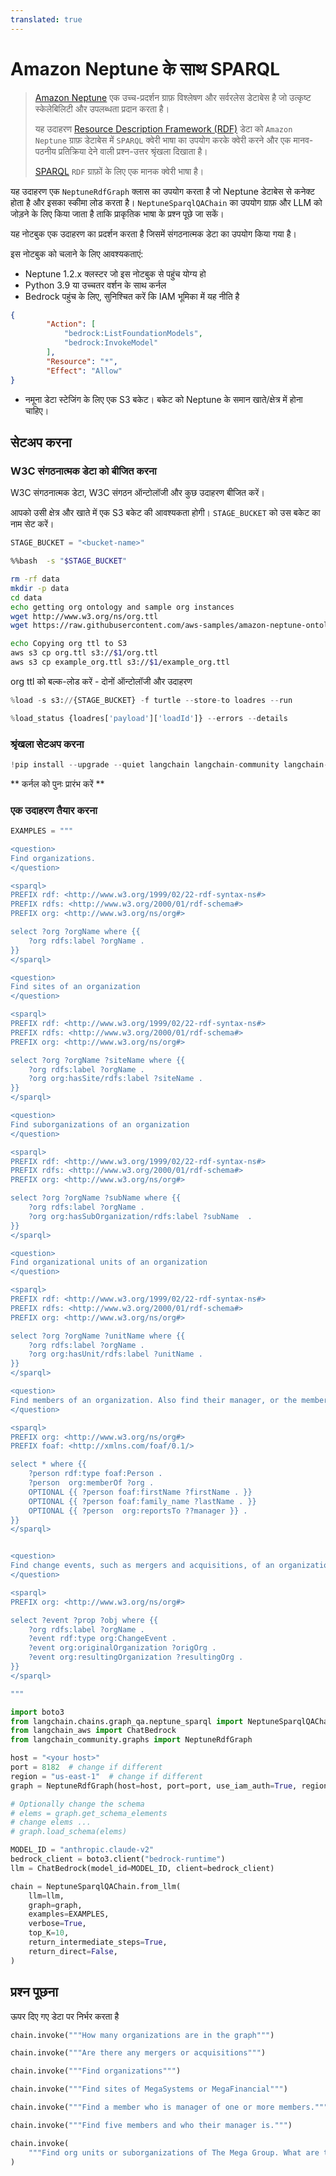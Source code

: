 ```yaml
---
translated: true
---
```


# Amazon Neptune के साथ SPARQL

>[Amazon Neptune](https://aws.amazon.com/neptune/) एक उच्च-प्रदर्शन ग्राफ़ विश्लेषण और सर्वरलेस डेटाबेस है जो उत्कृष्ट स्केलेबिलिटी और उपलब्धता प्रदान करता है।
>
>यह उदाहरण [Resource Description Framework (RDF)](https://en.wikipedia.org/wiki/Resource_Description_Framework) डेटा को `Amazon Neptune` ग्राफ़ डेटाबेस में `SPARQL` क्वेरी भाषा का उपयोग करके क्वेरी करने और एक मानव-पठनीय प्रतिक्रिया देने वाली प्रश्न-उत्तर श्रृंखला दिखाता है।
>
>[SPARQL](https://en.wikipedia.org/wiki/SPARQL) `RDF` ग्राफ़ों के लिए एक मानक क्वेरी भाषा है।

यह उदाहरण एक `NeptuneRdfGraph` क्लास का उपयोग करता है जो Neptune डेटाबेस से कनेक्ट होता है और इसका स्कीमा लोड करता है।
`NeptuneSparqlQAChain` का उपयोग ग्राफ़ और LLM को जोड़ने के लिए किया जाता है ताकि प्राकृतिक भाषा के प्रश्न पूछे जा सकें।

यह नोटबुक एक उदाहरण का प्रदर्शन करता है जिसमें संगठनात्मक डेटा का उपयोग किया गया है।

इस नोटबुक को चलाने के लिए आवश्यकताएं:
- Neptune 1.2.x क्लस्टर जो इस नोटबुक से पहुंच योग्य हो
- Python 3.9 या उच्चतर वर्शन के साथ कर्नल
- Bedrock पहुंच के लिए, सुनिश्चित करें कि IAM भूमिका में यह नीति है

```json
{
        "Action": [
            "bedrock:ListFoundationModels",
            "bedrock:InvokeModel"
        ],
        "Resource": "*",
        "Effect": "Allow"
}
```

- नमूना डेटा स्टेजिंग के लिए एक S3 बकेट। बकेट को Neptune के समान खाते/क्षेत्र में होना चाहिए।

## सेटअप करना

### W3C संगठनात्मक डेटा को बीजित करना

W3C संगठनात्मक डेटा, W3C संगठन ऑन्टोलॉजी और कुछ उदाहरण बीजित करें।

आपको उसी क्षेत्र और खाते में एक S3 बकेट की आवश्यकता होगी। `STAGE_BUCKET` को उस बकेट का नाम सेट करें।

```python
STAGE_BUCKET = "<bucket-name>"
```

```bash
%%bash  -s "$STAGE_BUCKET"

rm -rf data
mkdir -p data
cd data
echo getting org ontology and sample org instances
wget http://www.w3.org/ns/org.ttl
wget https://raw.githubusercontent.com/aws-samples/amazon-neptune-ontology-example-blog/main/data/example_org.ttl

echo Copying org ttl to S3
aws s3 cp org.ttl s3://$1/org.ttl
aws s3 cp example_org.ttl s3://$1/example_org.ttl

```

org ttl को बल्क-लोड करें - दोनों ऑन्टोलॉजी और उदाहरण

```python
%load -s s3://{STAGE_BUCKET} -f turtle --store-to loadres --run
```

```python
%load_status {loadres['payload']['loadId']} --errors --details
```

### श्रृंखला सेटअप करना

```python
!pip install --upgrade --quiet langchain langchain-community langchain-aws
```

** कर्नल को पुनः प्रारंभ करें **

### एक उदाहरण तैयार करना

```python
EXAMPLES = """

<question>
Find organizations.
</question>

<sparql>
PREFIX rdf: <http://www.w3.org/1999/02/22-rdf-syntax-ns#>
PREFIX rdfs: <http://www.w3.org/2000/01/rdf-schema#>
PREFIX org: <http://www.w3.org/ns/org#>

select ?org ?orgName where {{
    ?org rdfs:label ?orgName .
}}
</sparql>

<question>
Find sites of an organization
</question>

<sparql>
PREFIX rdf: <http://www.w3.org/1999/02/22-rdf-syntax-ns#>
PREFIX rdfs: <http://www.w3.org/2000/01/rdf-schema#>
PREFIX org: <http://www.w3.org/ns/org#>

select ?org ?orgName ?siteName where {{
    ?org rdfs:label ?orgName .
    ?org org:hasSite/rdfs:label ?siteName .
}}
</sparql>

<question>
Find suborganizations of an organization
</question>

<sparql>
PREFIX rdf: <http://www.w3.org/1999/02/22-rdf-syntax-ns#>
PREFIX rdfs: <http://www.w3.org/2000/01/rdf-schema#>
PREFIX org: <http://www.w3.org/ns/org#>

select ?org ?orgName ?subName where {{
    ?org rdfs:label ?orgName .
    ?org org:hasSubOrganization/rdfs:label ?subName  .
}}
</sparql>

<question>
Find organizational units of an organization
</question>

<sparql>
PREFIX rdf: <http://www.w3.org/1999/02/22-rdf-syntax-ns#>
PREFIX rdfs: <http://www.w3.org/2000/01/rdf-schema#>
PREFIX org: <http://www.w3.org/ns/org#>

select ?org ?orgName ?unitName where {{
    ?org rdfs:label ?orgName .
    ?org org:hasUnit/rdfs:label ?unitName .
}}
</sparql>

<question>
Find members of an organization. Also find their manager, or the member they report to.
</question>

<sparql>
PREFIX org: <http://www.w3.org/ns/org#>
PREFIX foaf: <http://xmlns.com/foaf/0.1/>

select * where {{
    ?person rdf:type foaf:Person .
    ?person  org:memberOf ?org .
    OPTIONAL {{ ?person foaf:firstName ?firstName . }}
    OPTIONAL {{ ?person foaf:family_name ?lastName . }}
    OPTIONAL {{ ?person  org:reportsTo ??manager }} .
}}
</sparql>


<question>
Find change events, such as mergers and acquisitions, of an organization
</question>

<sparql>
PREFIX org: <http://www.w3.org/ns/org#>

select ?event ?prop ?obj where {{
    ?org rdfs:label ?orgName .
    ?event rdf:type org:ChangeEvent .
    ?event org:originalOrganization ?origOrg .
    ?event org:resultingOrganization ?resultingOrg .
}}
</sparql>

"""
```

```python
import boto3
from langchain.chains.graph_qa.neptune_sparql import NeptuneSparqlQAChain
from langchain_aws import ChatBedrock
from langchain_community.graphs import NeptuneRdfGraph

host = "<your host>"
port = 8182  # change if different
region = "us-east-1"  # change if different
graph = NeptuneRdfGraph(host=host, port=port, use_iam_auth=True, region_name=region)

# Optionally change the schema
# elems = graph.get_schema_elements
# change elems ...
# graph.load_schema(elems)

MODEL_ID = "anthropic.claude-v2"
bedrock_client = boto3.client("bedrock-runtime")
llm = ChatBedrock(model_id=MODEL_ID, client=bedrock_client)

chain = NeptuneSparqlQAChain.from_llm(
    llm=llm,
    graph=graph,
    examples=EXAMPLES,
    verbose=True,
    top_K=10,
    return_intermediate_steps=True,
    return_direct=False,
)
```

## प्रश्न पूछना

ऊपर दिए गए डेटा पर निर्भर करता है

```python
chain.invoke("""How many organizations are in the graph""")
```

```python
chain.invoke("""Are there any mergers or acquisitions""")
```

```python
chain.invoke("""Find organizations""")
```

```python
chain.invoke("""Find sites of MegaSystems or MegaFinancial""")
```

```python
chain.invoke("""Find a member who is manager of one or more members.""")
```

```python
chain.invoke("""Find five members and who their manager is.""")
```

```python
chain.invoke(
    """Find org units or suborganizations of The Mega Group. What are the sites of those units?"""
)
```
